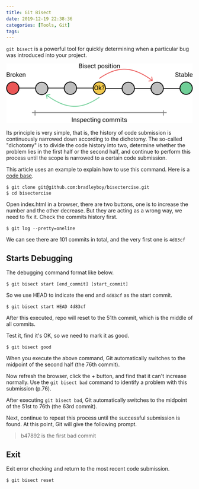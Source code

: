 ```yaml
---
title: Git Bisect
date: 2019-12-19 22:38:36
categories: [Tools, Git]
tags:
---
```


`git bisect` is a powerful tool for quickly determining when a particular bug was introduced into your project.
<!--more-->

 ![git bisect][bisect]

Its principle is very simple, that is, the history of code submission is continuously narrowed down according to the dichotomy. The so-called "dichotomy" is to divide the code history into two, determine whether the problem lies in the first half or the second half, and continue to perform this process until the scope is narrowed to a certain code submission.

This article uses an example to explain how to use this command. Here is a [code base](https://github.com/bradleyboy/bisectercise).

```
$ git clone git@github.com:bradleyboy/bisectercise.git
$ cd bisectercise
```

Open index.html in a browser, there are two buttons, one is to increase the number and the other decrease. But they are acting as a wrong way, we need to fix it. Check the commits history first.

```
$ git log --pretty=oneline
```
We can see there are 101 commits in total, and the very first one is `4d83cf`

## Starts Debugging

The debugging command format like below.

```
$ git bisect start [end_commit] [start_commit]
```
So we use HEAD to indicate the end and `4d83cf` as the start commit.
```
$ git bisect start HEAD 4d83cf
```
After this executed, repo will reset to the 51th commit, which is the middle of all commits.

Test it, find it's OK, so we need to mark it as good.

```
$ git bisect good
```

When you execute the above command, Git automatically switches to the midpoint of the second half (the 76th commit).

Now refresh the browser, click the + button, and find that it can't increase normally. Use the `git bisect bad` command to identify a problem with this submission (p.76).

After executing  `git bisect bad`, Git automatically switches to the midpoint of the 51st to 76th (the 63rd commit).

Next, continue to repeat this process until the successful submission is found. At this point, Git will give the following prompt.

> b47892 is the first bad commit


## Exit

Exit error checking and return to the most recent code submission.
```
$ git bisect reset
```

[bisect]: img/git-bisect.png

